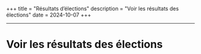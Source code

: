 +++
title = "Résultats d’élections"
description = "Voir les résultats des élections"
date = 2024-10-07
+++

-- --

# Voir les résultats des élections